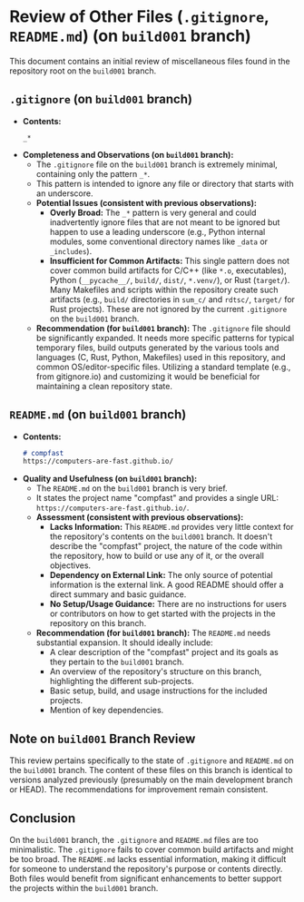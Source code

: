 # Review of Other Files (`.gitignore`, `README.md`) (on `build001` branch)

This document contains an initial review of miscellaneous files found in the repository root on the `build001` branch.

## `.gitignore` (on `build001` branch)

-   **Contents:**
    ```
    _*
    ```
-   **Completeness and Observations (on `build001` branch):**
    -   The `.gitignore` file on the `build001` branch is extremely minimal, containing only the pattern `_*`.
    -   This pattern is intended to ignore any file or directory that starts with an underscore.
    -   **Potential Issues (consistent with previous observations):**
        -   **Overly Broad:** The `_*` pattern is very general and could inadvertently ignore files that are not meant to be ignored but happen to use a leading underscore (e.g., Python internal modules, some conventional directory names like `_data` or `_includes`).
        -   **Insufficient for Common Artifacts:** This single pattern does not cover common build artifacts for C/C++ (like `*.o`, executables), Python (`__pycache__/`, `build/`, `dist/`, `*.venv/`), or Rust (`target/`). Many Makefiles and scripts within the repository create such artifacts (e.g., `build/` directories in `sum_c/` and `rdtsc/`, `target/` for Rust projects). These are not ignored by the current `.gitignore` on the `build001` branch.
    -   **Recommendation (for `build001` branch):** The `.gitignore` file should be significantly expanded. It needs more specific patterns for typical temporary files, build outputs generated by the various tools and languages (C, Rust, Python, Makefiles) used in this repository, and common OS/editor-specific files. Utilizing a standard template (e.g., from gitignore.io) and customizing it would be beneficial for maintaining a clean repository state.

## `README.md` (on `build001` branch)

-   **Contents:**
    ```markdown
    # compfast
    https://computers-are-fast.github.io/
    ```
-   **Quality and Usefulness (on `build001` branch):**
    -   The `README.md` on the `build001` branch is very brief.
    -   It states the project name "compfast" and provides a single URL: `https://computers-are-fast.github.io/`.
    -   **Assessment (consistent with previous observations):**
        -   **Lacks Information:** This `README.md` provides very little context for the repository's contents on the `build001` branch. It doesn't describe the "compfast" project, the nature of the code within the repository, how to build or use any of it, or the overall objectives.
        -   **Dependency on External Link:** The only source of potential information is the external link. A good README should offer a direct summary and basic guidance.
        -   **No Setup/Usage Guidance:** There are no instructions for users or contributors on how to get started with the projects in the repository on this branch.
    -   **Recommendation (for `build001` branch):** The `README.md` needs substantial expansion. It should ideally include:
        -   A clear description of the "compfast" project and its goals as they pertain to the `build001` branch.
        -   An overview of the repository's structure on this branch, highlighting the different sub-projects.
        -   Basic setup, build, and usage instructions for the included projects.
        -   Mention of key dependencies.

## Note on `build001` Branch Review

This review pertains specifically to the state of `.gitignore` and `README.md` on the `build001` branch. The content of these files on this branch is identical to versions analyzed previously (presumably on the main development branch or HEAD). The recommendations for improvement remain consistent.

## Conclusion

On the `build001` branch, the `.gitignore` and `README.md` files are too minimalistic. The `.gitignore` fails to cover common build artifacts and might be too broad. The `README.md` lacks essential information, making it difficult for someone to understand the repository's purpose or contents directly. Both files would benefit from significant enhancements to better support the projects within the `build001` branch.

